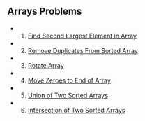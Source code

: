 ## Arrays Problems

- 1. [Find Second Largest Element in Array](https://www.geeksforgeeks.org/problems/second-largest3735/1?itm_source=geeksforgeeks&itm_medium=article&itm_campaign=practice_card)
- 2. [Remove Duplicates From Sorted Array](https://leetcode.com/problems/remove-duplicates-from-sorted-array/description/)
- 3. [Rotate Array](https://leetcode.com/problems/rotate-array/description/)
- 4. [Move Zeroes to End of Array](https://leetcode.com/problems/move-zeroes/description/)
- 5. [Union of Two Sorted Arrays](https://www.naukri.com/code360/problems/sorted-array_6613259?leftPanelTabValue=SUBMISSION)
- 6. [Intersection of Two Sorted Arrays](https://leetcode.com/problems/intersection-of-two-arrays/description/)
